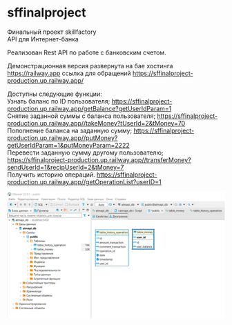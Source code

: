 # sffinalproject
Финальный проект skillfactory  
API для Интернет-банка  
  
Реализован Rest API по работе с банковским счетом.  

Демонстрационная версия развернута на бае хостинга https://railway.app
  ссылка для обращений https://sffinalproject-production.up.railway.app/
  
Доступны следующие функции:  
    Узнать баланс по ID пользователя;   https://sffinalproject-production.up.railway.app/getBalance?getUserIdParam=1  
    Снятие заданной суммы с баланса пользователя;  https://sffinalproject-production.up.railway.app//takeMoney?tUserId=2&tMoney=70  
    Пополнение баланса на заданную сумму;  https://sffinalproject-production.up.railway.app//putMoneу?getUserIdParam=1&putMoneyParam=2222  
    Перевести заданную сумму другому пользователю; https://sffinalproject-production.up.railway.app//transferMoney?sendUserId=1&recipUserId=2&tMoney=7  
    Получить историю операций. https://sffinalproject-production.up.railway.app//getOperationList?userID=1  

![alt text](https://github.com/victor-b81/sffinalproject/blob/master/src/screenshotdb/Screenshot_1.png?raw=true)


